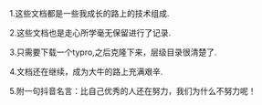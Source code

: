 1.这些文档都是一些我成长的路上的技术组成. 

2.这些文档也是走心所学毫无保留进行了记录. 

3.只需要下载一个typro,之后克隆下来，层级目录很清楚了. 

4.文档还在继续，成为大牛的路上充满艰辛. 

5.附一句抖音名言：比自己优秀的人还在努力，我们为什么不努力呢！ 


